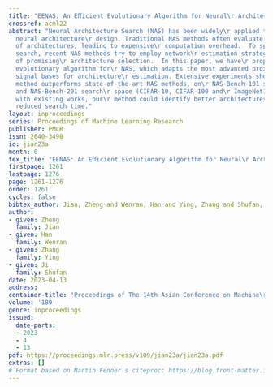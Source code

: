 ```yaml
---
title: "EENAS: An Eﬀicient Evolutionary Algorithm for Neural\r Architecture Search"
crossref: acml22
abstract: "Neural Architecture Search (NAS) has been widely\r applied to automatic
  neural architecture\r design. Traditional NAS methods often evaluate a\r large number
  of architectures, leading to expensive\r computation overhead.  To speed-up architecture\r
  search, recent NAS methods try to employ network\r estimation strategies for guidance
  of promising\r architecture selection.  In this paper, we have\r proposed an efficient
  evolutionary algorithm for\r NAS, which adapts the most advanced proxy of\r synthetic
  signal bases for architecture\r estimation. Extensive experiments show that our\r
  method outperforms state-of-the-art NAS methods, on\r NAS-Bench-101 search space
  and NAS-Bench-201 search\r space (CIFAR-10, CIFAR-100 and\r ImageNet16-120). Compared
  with existing works, our\r method could identify better architectures with\r greatly
  reduced search time."
layout: inproceedings
series: Proceedings of Machine Learning Research
publisher: PMLR
issn: 2640-3498
id: jian23a
month: 0
tex_title: "EENAS: An Eﬀicient Evolutionary Algorithm for Neural\r Architecture Search"
firstpage: 1261
lastpage: 1276
page: 1261-1276
order: 1261
cycles: false
bibtex_author: Jian, Zheng and Wenran, Han and Ying, Zhang and Shufan, Ji
author:
- given: Zheng
  family: Jian
- given: Han
  family: Wenran
- given: Zhang
  family: Ying
- given: Ji
  family: Shufan
date: 2023-04-13
address:
container-title: "Proceedings of The 14th Asian Conference on Machine\r Learning"
volume: '189'
genre: inproceedings
issued:
  date-parts:
  - 2023
  - 4
  - 13
pdf: https://proceedings.mlr.press/v189/jian23a/jian23a.pdf
extras: []
# Format based on Martin Fenner's citeproc: https://blog.front-matter.io/posts/citeproc-yaml-for-bibliographies/
---
```

